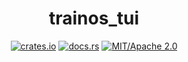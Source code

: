 <div align="center">

# trainos_tui

[![crates.io](https://img.shields.io/crates/v/trainos_tui.svg)](https://crates.io/crates/trainos_tui)
[![docs.rs](https://docs.rs/trainos_tui/badge.svg)](https://docs.rs/trainos_tui)
[![MIT/Apache 2.0](https://img.shields.io/badge/license-MIT%2FApache-blue.svg)](#)

</div>

